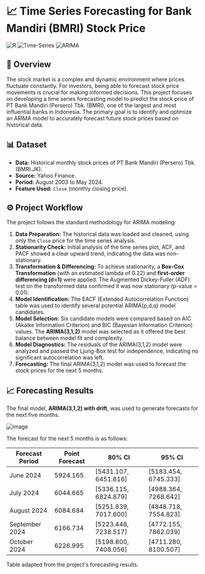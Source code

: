 # 📈 Time Series Forecasting for Bank Mandiri (BMRI) Stock Price

![R](https://img.shields.io/badge/R-276DC3?style=for-the-badge&logo=r&logoColor=white)
![Time-Series](https://img.shields.io/badge/Time--Series-2B8CBE?style=for-the-badge&logo=influxdb&logoColor=white)
![ARIMA](https://img.shields.io/badge/ARIMA-Model-blue)

## 📖 Overview
The stock market is a complex and dynamic environment where prices fluctuate constantly. For investors, being able to forecast stock price movements is crucial for making informed decisions. This project focuses on developing a time series forecasting model to predict the stock price of PT Bank Mandiri (Persero) Tbk. (BMRI), one of the largest and most influential banks in Indonesia. The primary goal is to identify and optimize an ARIMA model to accurately forecast future stock prices based on historical data.

## 📊 Dataset
* **Data:** Historical monthly stock prices of PT Bank Mandiri (Persero) Tbk. (BMRI.JK).
* **Source:** Yahoo Finance.
* **Period:** August 2003 to May 2024.
* **Feature Used:** `Close` (monthly closing price).

## ⚙️ Project Workflow
The project follows the standard methodology for ARIMA modeling:

1.  **Data Preparation:** The historical data was loaded and cleaned, using only the `Close` price for the time series analysis.
2.  **Stationarity Check:** Initial analysis of the time series plot, ACF, and PACF showed a clear upward trend, indicating the data was non-stationary.
3.  **Transformation & Differencing:** To achieve stationarity, a **Box-Cox Transformation** (with an estimated lambda of 0.22) and **first-order differencing (d=1)** were applied. The Augmented Dickey-Fuller (ADF) test on the transformed data confirmed it was now stationary (p-value = 0.01).
4.  **Model Identification:** The EACF (Extended Autocorrelation Function) table was used to identify several potential ARIMA(p,d,q) model candidates.
5.  **Model Selection:** Six candidate models were compared based on AIC (Akaike Information Criterion) and BIC (Bayesian Information Criterion) values. The **ARIMA(3,1,2)** model was selected as it offered the best balance between model fit and complexity.
6.  **Model Diagnostics:** The residuals of the ARIMA(3,1,2) model were analyzed and passed the Ljung-Box test for independence, indicating no significant autocorrelation was left.
7.  **Forecasting:** The final ARIMA(3,1,2) model was used to forecast the stock prices for the next 5 months.

## 📈 Forecasting Results
The final model, **ARIMA(3,1,2) with drift**, was used to generate forecasts for the next five months.

![image](https://github.com/user-attachments/assets/680a20fa-9979-4445-ba8e-93e4d1e93fc1)

The forecast for the next 5 months is as follows:

| Forecast Period | Point Forecast | 80% CI | 95% CI |
|---|---|---|---|
| June 2024 | 5924.165 | [5431.107, 6451.616] | [5183.454, 6745.333] |
| July 2024 | 6044.665 | [5336.115, 6824.879] | [4988.364, 7268.642] |
| August 2024 | 6084.684 | [5251.839, 7017.600] | [4848.718, 7554.823] |
| September 2024| 6166.734 | [5223.448, 7238.517] | [4772.155, 7862.039] |
| October 2024| 6226.995 | [5198.800, 7408.056] | [4711.280, 8100.507] |

Table adapted from the project's forecasting results.
